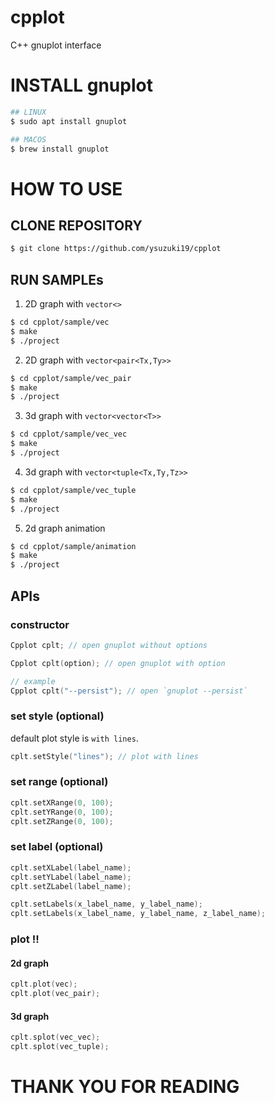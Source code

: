 # cpplot
C++ gnuplot interface

# INSTALL gnuplot

```bash
## LINUX
$ sudo apt install gnuplot

## MACOS
$ brew install gnuplot
```

# HOW TO USE
## CLONE REPOSITORY

```bash
$ git clone https://github.com/ysuzuki19/cpplot
```


## RUN SAMPLEs
1. 2D graph with `vector<>`

```bash
$ cd cpplot/sample/vec
$ make
$ ./project
```

2. 2D graph with `vector<pair<Tx,Ty>>`

```bash
$ cd cpplot/sample/vec_pair
$ make
$ ./project
```

3. 3d graph with `vector<vector<T>>`

```bash
$ cd cpplot/sample/vec_vec
$ make
$ ./project
```

4. 3d graph with `vector<tuple<Tx,Ty,Tz>>`

```bash
$ cd cpplot/sample/vec_tuple
$ make
$ ./project
```

5. 2d graph animation

```bash
$ cd cpplot/sample/animation
$ make
$ ./project
```

## APIs
### constructor

```cpp
Cpplot cplt; // open gnuplot without options
```

```cpp
Cpplot cplt(option); // open gnuplot with option

// example
Cpplot cplt("--persist"); // open `gnuplot --persist`
```

### set style (optional)
default plot style is `with lines`.

```cpp
cplt.setStyle("lines"); // plot with lines
```

### set range (optional)

```cpp
cplt.setXRange(0, 100);
cplt.setYRange(0, 100);
cplt.setZRange(0, 100);
```

### set label (optional)

```cpp
cplt.setXLabel(label_name);
cplt.setYLabel(label_name);
cplt.setZLabel(label_name);

cplt.setLabels(x_label_name, y_label_name);
cplt.setLabels(x_label_name, y_label_name, z_label_name);
```

### plot !!
#### 2d graph

```cpp
cplt.plot(vec);
cplt.plot(vec_pair);
```

#### 3d graph

```cpp
cplt.splot(vec_vec);
cplt.splot(vec_tuple);
```

# THANK YOU FOR READING
